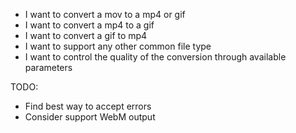 - I want to convert a mov to a mp4 or gif
- I want to convert a mp4 to a gif
- I want to convert a gif to mp4
- I want to support any other common file type
- I want to control the quality of the conversion through available parameters

TODO:
- Find best way to accept errors
- Consider support WebM output
